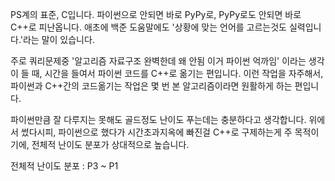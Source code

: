 PS계의 표준, C입니다.
파이썬으로 안되면 바로 PyPy로,
PyPy로도 안되면 바로 C++로 피난옵니다.
애초에 백준 도움말에도 '상황에 맞는 언어를 고르는것도 실력입니다.'라는 말이 있습니다.

주로 쿼리문제중 '알고리즘 자료구조 완벽한데 왜 안됨 이거 파이썬 억까임' 이라는 생각이 들 때,
시간을 들여서 파이썬 코드를 C++로 옮기는 편입니다.
이런 작업을 자주해서, 파이썬과 C++간의 코드옮기는 작업은 몇 번 본 알고리즘이라면 원활하게 하는 편입니다.

파이썬만큼 잘 다루지는 못해도 골드정도 난이도 푸는데는 충분하다고 생각합니다.
위에서 썼다시피, 파이썬으로 했다가 시간초과지옥에 빠진걸 C++로 구제하는게 주 목적이기에,
전체적 난이도 분포가 상대적으로 높습니다.

전체적 난이도 분포 : P3 ~ P1